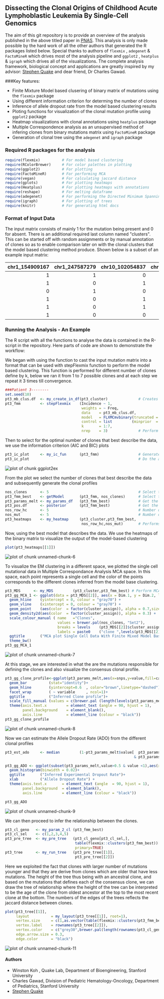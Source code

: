 ## Dissecting the Clonal Origins of Childhood Acute Lymphoblastic Leukemia By Single-Cell Genomics

The aim of this git repository is to provide an overview of the analysis published in the above titled paper in [PNAS](http://www.pnas.org). This analysis is only made possible by the hard work of all the other authors that generated the R packages listed below. Special thanks to authors of `flexmix` , `adegenet` & `FactoMineR` which drives most of the analysis pipeline and `ggplot2` , `heatplus` & `igraph` which drives all of the visualizations. The complete analysis framework, biological concept and applications  are greatly inspired by my advisor: [Stephen Quake](http://thebigone.stanford.edu/) and dear friend, Dr Charles Gawad.

###Key features:

* Finite Mixture Model based clusering of binary matrix of mutations using the `flexmix` package
* Using different information criterion for determing the number of clones 
* Inference of allele dropout rate from the model based clustering results
* Ploting functions for visualization of the clonal mutation profile using `ggplot2` package
* Heatmap visualizations with clonal annotations using `heatplus` package
* Multiple Correspondence analysis as an unsupervised method of infering clones from binary mutations matrix using `FactoMineR` package
* Generation of clonal tree using the `adegenet` and `igraph` package

### Required R packages for the analysis

```r
require(flexmix)          # For model based clustering
require(RColorBrewer)     # For color palettes in plotting
require(ggplot2)          # For plotting
require(FactoMineR)       # For performing MCA
require(vegan)            # For calculating jaccard distance
require(gplots)           # For plotting heatmaps
require(Heatplus)         # For plotting heatmaps with annotations
require(reshape)          # For melting dataframe
require(adegenet)         # For performing the Directed Minimum Spanning tree for clones
require(igraph)           # For plotting of trees 
require(knitr)            # For generating html docs
```

### Format of Input Data 
The input matrix consists of mainly 1 for the mutation being present and 0 for absent. There is an additional required last column named "clusters". This can be started off with random assignments or by manual annotation of clones so as to enable comparison later on with the clonal clusters that the model based clustering method produce. Shown below is a subset of an example input matrix:


| chr1_154909167| chr1_247587279| chr10_102054837| chr10_118314728| chr11_61405741| chr12_113830893| clusters|
|--------------:|--------------:|---------------:|---------------:|--------------:|---------------:|--------:|
|              1|              1|               0|               1|              0|               1|        1|
|              1|              0|               1|               0|              1|               1|        2|
|              0|              1|               0|               0|              0|               1|        3|
|              1|              0|               1|               0|              1|               0|        2|
|              1|              0|               1|               1|              1|               1|        1|
|              1|              0|               0|               0|              1|               1|        2|

### Running the Analysis - An Example 
The R script with all the functions to analyse the data is contained in the R-script in the repository. Here parts of code are shown to demonstrate the workflow:



We began with using the function to cast the input mutation matrix into a format that can be used with stepFlexmix function to perform the model based clustering. This function is performed for different number of clones define by k, below we ran it from 1 to 7 possible clones and at each step we repeat it 3 times till convergence. 


```r
###Patient 3--------
set.seed(10)
pt3_mb_clus.df  <- my_create_in_df(pt3_cluster)              # Creates the input for EM
pt3_fmm         <- stepFlexmix    (Incidence ~ 1,
                                   weights = ~ Freq, 
                                   data    = pt3_mb_clus.df,
                                   model   = FLXMCmvbinary(truncated = TRUE ),
                                   control = list         (minprior  = 0.005), 
                                   k       = 1:7, 
                                   nrep    = 3)              # Perform the model base clustering
```

Then to select for the optimal number of clones that best describe the data, we use the information criterion (AIC and BIC) plots 


```r
pt3_ic_plot     <- my_ic_fun      (pt3_fmm)                  # Generate Plots using Information Criterion
pt3_ic_plot                                                  # Do the actual plot
```

<img src="figure/ggplot2ex-1.png" title="plot of chunk ggplot2ex" alt="plot of chunk ggplot2ex" style="display: block; margin: auto;" />

From the plot we select the number of clones that best describe the data and subsequently generate the clonal profiles


```r
nos_clones      <- 5                                         # Select the required number of clones from criterion plots
pt3_fmm_best    <- getModel       (pt3_fmm, nos_clones)      # Select the number of clones from diagnostic plots
pt3_params_melt <- my_params_df   (pt3_fmm_best)             # Get the Parameters of Best Model
pt3_pos.df      <- posterior      (pt3_fmm_best)             # Get the posterior probability for each cell
nos_row_hc      <- 5                                         # Number of hclust row clusters 
nos_mut         <- 5                                         # Number of mutations categories
pt3_heatmaps    <- my_heatmap     (pt3_cluster,pt3_fmm_best,
                                   nos_row_hc,nos_mut)       # Performs the heatmaps + jaccard dist clustering
```

Now, using the best model that describes the data. We use the heatmaps of the binary matrix to visualize the output of the model-based clustering


```r
plot(pt3_heatmaps[[1]])
```

<img src="figure/unnamed-chunk-6-1.png" title="plot of chunk unnamed-chunk-6" alt="plot of chunk unnamed-chunk-6" style="display: block; margin: auto;" />

To visualize the EM clustering in a different space, we plotted the single cell mutational data in Multiple Correspondance Analysis MCA space. In this space, each point represents a single cell and the color of the points corresponds to the different clones inferred from the model base clustering.


```r
pt3_MDS      <- my_MDS         (pt3_cluster,pt3_fmm_best) # Perform MCA on the binary data
pt3_gg_MCA_1 <- ggplot(data = pt3_MDS[[2]], aes(x = Dim.1, y = Dim.2, label = rownames(pt3_MDS[[2]]))) + 
  geom_hline    (yintercept = 0, colour = "gray70") + 
  geom_vline    (xintercept = 0, colour = "gray70") +
  geom_point    (aes(color  = factor(cluster_assign)), alpha = 0.7,size=4) +
  geom_density2d(aes(color  = factor(cluster_assign)), alpha = 0.3) +
  scale_colour_manual ( name   ="Clones", 
                        values = brewer.pal(nos_clones, "Set2"),
                        breaks = levels    (pt3_MDS[[2]]$cluster_assign),
                        labels = paste0    ("clone ",levels(pt3_MDS[[2]]$cluster_assign)))+
  ggtitle       ("MCA plot Single Cell Data With Finite Mixed Model Based Clustering") +
  theme_bw()
pt3_gg_MCA_1
```

<img src="figure/unnamed-chunk-7-1.png" title="plot of chunk unnamed-chunk-7" alt="plot of chunk unnamed-chunk-7" style="display: block; margin: auto;" />

At this stage, we are interested in what the are the mutations responsible for defining the clones and also visualize the consensus clonal profile.


```r
pt3_gg_clone_profile<-ggplot(pt3_params_melt,aes(x=snps,y=value,fill=cat))+
  geom_bar          (stat="identity")+
  geom_hline        (yintercept=0.6  , color="brown",linetype="dashed")+
  facet_wrap        ( ~ variable     , ncol=1)+
  ggtitle           ("Inferred Clone profile")+
  scale_fill_manual (values = c(brewer.pal (length(levels(pt3_params_melt$cat))-1,"Set1"),"grey80"))+
  theme(axis.text.x         = element_text (angle = 90, hjust = 1),
        panel.background    = element_blank(),
        axis.line           = element_line (colour = "black"))
pt3_gg_clone_profile
```

<img src="figure/unnamed-chunk-8-1.png" title="plot of chunk unnamed-chunk-8" alt="plot of chunk unnamed-chunk-8" style="display: block; margin: auto;" />

Now we can estimate the Allele Dropout Rate (ADO) from the different clonal profiles


```r
pt3_est_ado     <- median         (1-pt3_params_melt$value[  pt3_params_melt$value >  0.5 
                                                           & pt3_params_melt$value <= 1  ])

pt3_gg_ADO <- ggplot(subset(pt3_params_melt,value>0.5 & value <1),aes(x=1-value))+
  geom_histogram(binwidth = 0.02)+
  ggtitle       ("Inferred Experimental Dropout Rate")+
  xlab          ("Allele Dropout Rate") +
  theme(axis.text.x       = element_text (angle  = 90, hjust = 1),
        panel.background  = element_blank(),
        axis.line         = element_line (colour = "black"))

pt3_gg_ADO
```

<img src="figure/unnamed-chunk-9-1.png" title="plot of chunk unnamed-chunk-9" alt="plot of chunk unnamed-chunk-9" style="display: block; margin: auto;" />

We can then proceed to infer the relationship between the clones. 


```r
pt3_cl_geno   <- my_param_2_cl (pt3_fmm_best)
pt3_cl_sel    <- c(1,2,3,4,5)
pt3_pre_tree  <- my_pre_tree   (pt3_cl_geno[pt3_cl_sel,],
                                table(flexmix::clusters(pt3_fmm_best))[pt3_cl_sel],
                                primary=TRUE)
pt3_tree      <- my_run_tree   (pt3_pre_tree[[1]],
                                pt3_pre_tree[[2]])
```

Here we exploited the fact that clones with larger number of mutations younger and that they are derive from clones which are older that have less mutations. The height of the tree thus being with an ancestral clone, and based on the mutations that defines each of the consensus clone, we can draw the tree of relationship where the height of the tree can be interpreted to be the age of the clone from oldest ancestor at the top to the most recent clone at the bottom. The numbers of the edges of the trees reflects the jaccard distance between clones. 


```r
plot(pt3_tree[[1]],
     layout          = my_layout(pt3_tree[[1]], root=1),
     vertex.size     = c(1,as.vector(table(flexmix::clusters(pt3_fmm_best)))[pt3_cl_sel])*0.75,
     vertex.label    = rownames(pt3_tree[[2]]),
     vertex.color    = c("grey30",brewer.pal(length(rownames(pt3_cl_geno)),"Set2")[pt3_cl_sel]),
     edge.arrow.size = 0.3,
     edge.color      = "black")
```

<img src="figure/unnamed-chunk-11-1.png" title="plot of chunk unnamed-chunk-11" alt="plot of chunk unnamed-chunk-11" style="display: block; margin: auto;" />

#### Authors
* Winston Koh  , Quake Lab, Department of Bioengineering, Stanford University
* Charles Gawad, Division of Pediatric Hematology-Oncology, Department of Pediatrics, Stanford University
* [Stephen Quake](http://thebigone.stanford.edu/)

